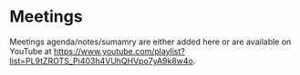 # Meetings

Meetings agenda/notes/sumamry are either added here or are available on YouTube at https://www.youtube.com/playlist?list=PL9tZROTS_Pi403h4VUhQHVpo7yA9k8w4o.

